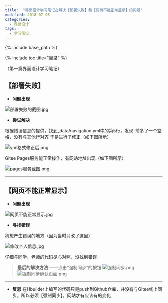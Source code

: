 ```yaml
---
title:  "界面设计学习笔记之解决【部署失败】和【网页不能正常显示】的问题"
modified: 2018-07-05 
categories: 
  - 界面设计
tags:
  - 学习笔记
---
```


{% include base_path %}

{% include toc title="目录" %}


（第一篇界面设计学习笔记）

## **【部署失败】**
- **问题出现**

![部署失败的截图.jpg](https://upload-images.jianshu.io/upload_images/9400767-79e6ad7bc478c6cc.jpg?imageMogr2/auto-orient/strip%7CimageView2/2/w/1240)

- **尝试解决**

根据错误信息的提供，找到_data/navigation.yml中的第5行，发现-前多了一个空格，没有与其他行对齐
于是进行了修正（如下图所示）

![yml格式修正后.png](https://upload-images.jianshu.io/upload_images/9400767-bf9a7001997428f8.png?imageMogr2/auto-orient/strip%7CimageView2/2/w/1240)

Gitee Pages服务能正常操作，有网站地址出现（如下图所示）

![pages服务截图.png](https://upload-images.jianshu.io/upload_images/9400767-689cc4e3e85ab47a.png?imageMogr2/auto-orient/strip%7CimageView2/2/w/1240)

---

## **【网页不能正常显示】**
- **问题出现**

![网页不能正常显示.jpg](https://upload-images.jianshu.io/upload_images/9400767-0cc367f4f0e88063.jpg?imageMogr2/auto-orient/strip%7CimageView2/2/w/1240)

- **寻找错误**

猜想产生错误的地方（因为当时只改了这里）

![修改个人信息.jpg](https://upload-images.jianshu.io/upload_images/9400767-c18179a201ba6801.jpg?imageMogr2/auto-orient/strip%7CimageView2/2/w/1240)

仔细与同学、老师的代码尽心对照，没找到错误


> **最后的解决方法**
——点击“强制同步”的按钮
![强制同步.png](https://upload-images.jianshu.io/upload_images/9400767-cfbe5275c8b56c09.png?imageMogr2/auto-orient/strip%7CimageView2/2/w/1240)
![强制同步确认页面.png](https://upload-images.jianshu.io/upload_images/9400767-709f9143873f5a7a.png?imageMogr2/auto-orient/strip%7CimageView2/2/w/1240)


 ---
- **反思**
在Hbuilder上编写的代码只是push到Github仓库，并没有与Gitee线上同步，所以必须【强制同步】，网站才有应该有的变化